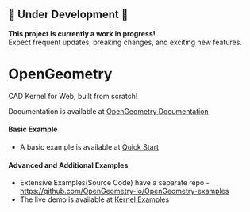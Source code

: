## 🚧 Under Development 🚧  

**This project is currently a work in progress!**  
Expect frequent updates, breaking changes, and exciting new features. 

# OpenGeometry
CAD Kernel for Web, built from scratch!

Documentation is available at [OpenGeometry Documentation](https://docs.opengeometry.io)

#### Basic Example
- A basic example is available at [Quick Start](https://github.com/OpenGeometry-io/quickstart-js)

#### Advanced and Additional Examples
- Extensive Examples(Source Code) have a separate repo - https://github.com/OpenGeometry-io/OpenGeometry-examples
- The live demo is available at [Kernel Examples](https://demos.opengeometry.io/src/kernel/index.html)